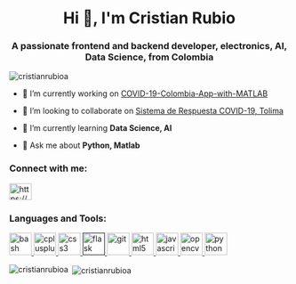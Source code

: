 <h1 align="center">Hi 👋, I'm Cristian Rubio</h1>
<h3 align="center">A passionate frontend and backend developer, electronics, AI, Data Science, from Colombia</h3>

<p align="left"> <img src="https://komarev.com/ghpvc/?username=cristianrubioa&label=Profile%20views&color=0e75b6&style=flat" alt="cristianrubioa" /> </p>

- 🔭 I’m currently working on [COVID-19-Colombia-App-with-MATLAB](https://www.mathworks.com/matlabcentral/fileexchange/77816-boletin-de-informacion-covid-19-colombia)

- 👯 I’m looking to collaborate on [Sistema de Respuesta COVID-19, Tolima](https://coronavirus-response-tolima-unibague.hub.arcgis.com/)

- 🌱 I’m currently learning **Data Science, AI**

- 💬 Ask me about **Python, Matlab**

<p align="left">
<h3 align="left">Connect with me:</h3>
<a href="https://linkedin.com/in/https://www.linkedin.com/in/cristianrubioaguiar/" target="blank"><img align="center" src="https://cdn.jsdelivr.net/npm/simple-icons@3.0.1/icons/linkedin.svg" alt="https://www.linkedin.com/in/cristianrubioaguiar/" height="30" width="40" /></a>
</p>

<h3 align="left">Languages and Tools:</h3>
<p align="left"> <a href="https://www.gnu.org/software/bash/" target="_blank"> <img src="https://www.vectorlogo.zone/logos/gnu_bash/gnu_bash-icon.svg" alt="bash" width="40" height="40"/> </a> <a href="https://www.w3schools.com/cpp/" target="_blank"> <img src="https://devicons.github.io/devicon/devicon.git/icons/cplusplus/cplusplus-original.svg" alt="cplusplus" width="40" height="40"/> </a> <a href="https://www.w3schools.com/css/" target="_blank"> <img src="https://devicons.github.io/devicon/devicon.git/icons/css3/css3-original-wordmark.svg" alt="css3" width="40" height="40"/> </a> <a href="" target="_blank"> <img src="https://www.vectorlogo.zone/logos/pocoo_flask/pocoo_flask-icon.svg" alt="flask" width="40" height="40"/> </a> <a href="https://git-scm.com/" target="_blank"> <img src="https://www.vectorlogo.zone/logos/git-scm/git-scm-icon.svg" alt="git" width="40" height="40"/> </a> <a href="https://www.w3.org/html/" target="_blank"> <img src="https://devicons.github.io/devicon/devicon.git/icons/html5/html5-original-wordmark.svg" alt="html5" width="40" height="40"/> </a> <a href="https://developer.mozilla.org/en-US/docs/Web/JavaScript" target="_blank"> <img src="https://devicons.github.io/devicon/devicon.git/icons/javascript/javascript-original.svg" alt="javascript" width="40" height="40"/> </a> <a href="https://opencv.org/" target="_blank"> <img src="https://www.vectorlogo.zone/logos/opencv/opencv-icon.svg" alt="opencv" width="40" height="40"/> </a> <a href="https://www.python.org" target="_blank"> <img src="https://devicons.github.io/devicon/devicon.git/icons/python/python-original.svg" alt="python" width="40" height="40"/> </a> </p>

<p><img align="left" src="https://github-readme-stats.vercel.app/api/top-langs/?username=cristianrubioa&layout=compact" alt="cristianrubioa" /></p>

<p>&nbsp;<img align="center" src="https://github-readme-stats.vercel.app/api?username=cristianrubioa&show_icons=true" alt="cristianrubioa" /></p>
